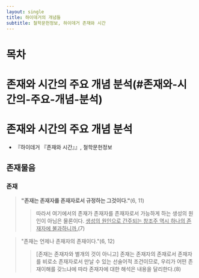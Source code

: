 ```yaml
---
layout: single
title: 하이데거의 개념들
subtitle: 철학문헌정보, 하이데거 존재와 시간
---
```

# 목차
# 존재와 시간의 주요 개념 분석(#존재와-시간의-주요-개념-분석)

# 존재와 시간의 주요 개념 분석
+ 『하이데거 『존재와 시간』』, 철학문헌정보
## 존재물음
### 존재
> **"존재는 존재자를 존재자로서 규정하는 그것이다."**(6, 11) 
>> 따라서 여기에서의 존재가 존재자를 존재자로서 가능하게 하는 생성의 원인이 아님은 물론이다. <U>생성의 원인으로 간주되는 창조주 역시 하나의 존재자에 불과하니까.</U>(7)

> "존재는 언제나 존재자의 존재이다."(6, 12)
>> [존재는 존재자와 별개의 것이 아니고] 존재는 존재자의 존재로서 존재자를 비로소 존재자로서 만날 수 있는 선술어적 조건이므로, 우리가 어떤 존재이해를 갖느냐에 따라 존재자에 대한 해석은 내용을 달리한다.(8)
